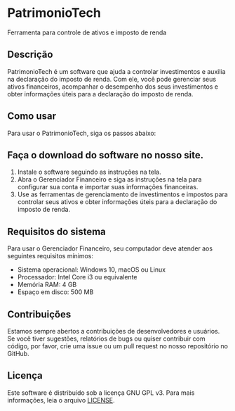 # PatrimonioTech
Ferramenta para controle de ativos e imposto de renda

## Descrição
PatrimonioTech é um software que ajuda a controlar investimentos e auxilia na declaração do imposto de renda. Com ele, você pode gerenciar seus ativos financeiros, acompanhar o desempenho dos seus investimentos e obter informações úteis para a declaração do imposto de renda.

## Como usar
Para usar o PatrimonioTech, siga os passos abaixo:

## Faça o download do software no nosso site.
1. Instale o software seguindo as instruções na tela.
2. Abra o Gerenciador Financeiro e siga as instruções na tela para configurar sua conta e importar suas informações financeiras.
3. Use as ferramentas de gerenciamento de investimentos e impostos para controlar seus ativos e obter informações úteis para a declaração do imposto de renda.

## Requisitos do sistema
Para usar o Gerenciador Financeiro, seu computador deve atender aos seguintes requisitos mínimos:

- Sistema operacional: Windows 10, macOS ou Linux
- Processador: Intel Core i3 ou equivalente
- Memória RAM: 4 GB
- Espaço em disco: 500 MB

## Contribuições
Estamos sempre abertos a contribuições de desenvolvedores e usuários. Se você tiver sugestões, relatórios de bugs ou quiser contribuir com código, por favor, crie uma issue ou um pull request no nosso repositório no GitHub.

## Licença
Este software é distribuído sob a licença GNU GPL v3. Para mais informações, leia o arquivo [LICENSE](./LICENSE).
